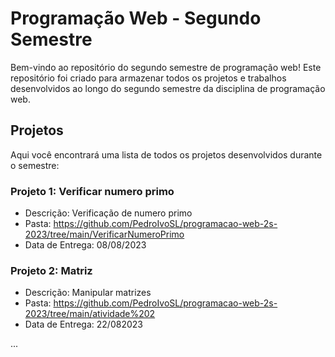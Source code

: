 # Programação Web - Segundo Semestre

Bem-vindo ao repositório do segundo semestre de programação web! Este repositório foi criado para armazenar todos os projetos e trabalhos desenvolvidos ao longo do segundo semestre da disciplina de programação web.

## Projetos

Aqui você encontrará uma lista de todos os projetos desenvolvidos durante o semestre:

### Projeto 1: Verificar numero primo

- Descrição: Verificação de numero primo
- Pasta: https://github.com/PedroIvoSL/programacao-web-2s-2023/tree/main/VerificarNumeroPrimo
- Data de Entrega: 08/08/2023
### Projeto 2: Matriz

- Descrição: Manipular matrizes
- Pasta: https://github.com/PedroIvoSL/programacao-web-2s-2023/tree/main/atividade%202
- Data de Entrega: 22/082023

...
